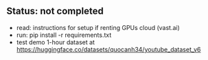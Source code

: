 ## Status: not completed ##

- read: instructions for setup if renting GPUs cloud (vast.ai)
- run: pip install -r requirements.txt
- test demo 1-hour dataset at https://huggingface.co/datasets/quocanh34/youtube_dataset_v6
